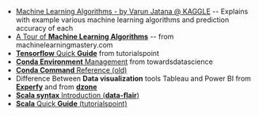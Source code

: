 * [Machine Learning Algorithms - by Varun Jatana @ KAGGLE](https://www.kaggle.com/vanshjatana/applied-machine-learning) -- Explains with example various machine learning algorithms and prediction accuracy of each
* [A Tour of **Machine Learning Algorithms**](https://machinelearningmastery.com/a-tour-of-machine-learning-algorithms/) -- from machinelearningmastery.com
* [**Tensorflow**  Quick **Guide**](https://www.tutorialspoint.com/tensorflow/tensorflow_quick_guide.htm) from tutorialspoint
* [**Conda Environment** Management](https://towardsdatascience.com/a-guide-to-conda-environments-bc6180fc533) from towardsdatascience
* [**Conda Command** Reference (old)](https://conda.io/projects/conda/en/latest/commands.html)
* Difference Between **Data visualization** tools Tableau and Power BI from [**Experfy**](https://www.experfy.com/blog/a-comparison-of-tableau-and-power-bi-the-two-top-leaders-in-the-bi-market) and from [**dzone**](https://dzone.com/articles/tableau-vs-power-bi-difference-between-tableau-and)
* [**Scala syntax** Introduction (**data-flair**)](https://data-flair.training/blogs/scala-syntax/amp/)
* [**Scala** Quick **Guide** (tutorialspoint)](https://www.tutorialspoint.com/scala/scala_quick_guide.htm)

